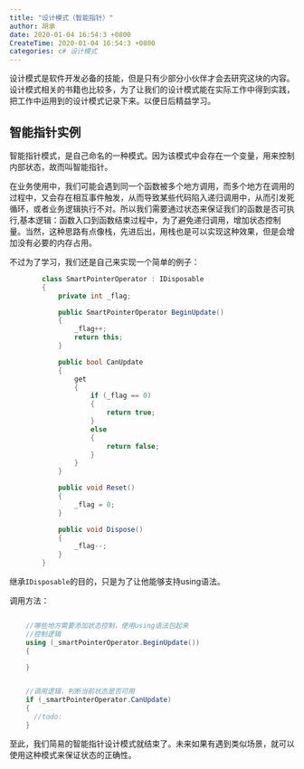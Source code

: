 ```yaml
---
title: "设计模式（智能指针）"
author: 胡承
date: 2020-01-04 16:54:3 +0800
CreateTime: 2020-01-04 16:54:3 +0800
categories: c# 设计模式
---
```


设计模式是软件开发必备的技能，但是只有少部分小伙伴才会去研究这块的内容。设计模式相关的书籍也比较多，为了让我们的设计模式能在实际工作中得到实践，把工作中运用到的设计模式记录下来。以便日后精益学习。

<!-- more -->
## 智能指针实例 ##
智能指针模式，是自己命名的一种模式。因为该模式中会存在一个变量，用来控制内部状态，故而叫智能指针。

在业务使用中，我们可能会遇到同一个函数被多个地方调用，而多个地方在调用的过程中，又会存在相互事件触发，从而导致某些代码陷入递归调用中，从而引发死循环，或者业务逻辑执行不对。所以我们需要通过状态来保证我们的函数是否可执行,基本逻辑：函数入口到函数结束过程中，为了避免递归调用，增加状态控制量。当然，这种思路有点像栈，先进后出，用栈也是可以实现这种效果，但是会增加没有必要的内存占用。

不过为了学习，我们还是自己来实现一个简单的例子：

```cs
        class SmartPointerOperator : IDisposable
        {
            private int _flag;

            public SmartPointerOperator BeginUpdate()
            {
                _flag++;
                return this;
            }

            public bool CanUpdate
            {
                get
                {
                    if (_flag == 0)
                    {
                        return true;
                    }
                    else
                    {
                        return false;
                    }
                }
            }

            public void Reset()
            {
                _flag = 0;
            }

            public void Dispose()
            {
                _flag--;
            }
        }
```

继承`IDisposable`的目的，只是为了让他能够支持using语法。  

调用方法：

```cs

    //哪些地方需要添加状态控制，使用using语法包起来
    //控制逻辑
    using (_smartPointerOperator.BeginUpdate())
    {

    }


    //调用逻辑，判断当前状态是否可用
    if (_smartPointerOperator.CanUpdate)
    {
      //todo:
    }

```

至此，我们简易的智能指针设计模式就结束了。未来如果有遇到类似场景，就可以使用这种模式来保证状态的正确性。
